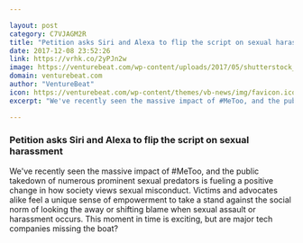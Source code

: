 ```yaml
---

layout: post
category: C7VJAGM2R
title: "Petition asks Siri and Alexa to flip the script on sexual harassment"
date: 2017-12-08 23:52:26
link: https://vrhk.co/2yPJn2w
image: https://venturebeat.com/wp-content/uploads/2017/05/shutterstock_593308976.jpg?fit=780%2C520&strip=all
domain: venturebeat.com
author: "VentureBeat"
icon: https://venturebeat.com/wp-content/themes/vb-news/img/favicon.ico
excerpt: "We've recently seen the massive impact of #MeToo, and the public takedown of numerous prominent sexual predators is fueling a positive change in how society views sexual misconduct. Victims and advocates alike feel a unique sense of empowerment to take a stand against the social norm of looking the away or shifting blame when sexual assault or harassment occurs. This moment in time is exciting, but are major tech companies missing the boat?"

---
```


### Petition asks Siri and Alexa to flip the script on sexual harassment

We've recently seen the massive impact of #MeToo, and the public takedown of numerous prominent sexual predators is fueling a positive change in how society views sexual misconduct. Victims and advocates alike feel a unique sense of empowerment to take a stand against the social norm of looking the away or shifting blame when sexual assault or harassment occurs. This moment in time is exciting, but are major tech companies missing the boat?